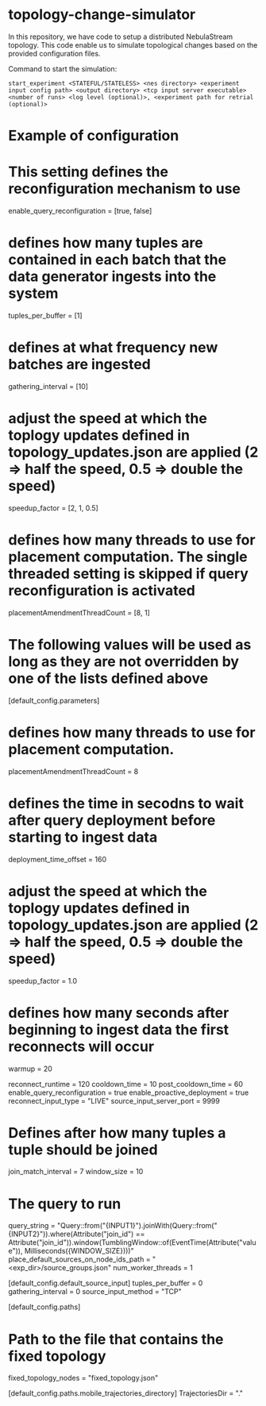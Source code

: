 # topology-change-simulator
In this repository, we have code to setup a distributed NebulaStream topology. This code enable us to simulate topological changes based on the provided configuration files.  

Command to start the simulation:
```
start_experiment <STATEFUL/STATELESS> <nes directory> <experiment input config path> <output directory> <tcp input server executable> <number of runs> <log level (optional)>, <experiment path for retrial (optional)>
```
# Example of configuration 

# This setting defines the reconfiguration mechanism to use
enable_query_reconfiguration = [true, false]

# defines how many tuples are contained in each batch that the data generator ingests into the system
tuples_per_buffer = [1]

# defines at what frequency new batches are ingested
gathering_interval = [10]

# adjust the speed at which the toplogy updates defined in topology_updates.json are applied (2 => half the speed, 0.5 => double the speed)
speedup_factor = [2, 1, 0.5]

# defines how many threads to use for placement computation. The single threaded setting is skipped if query reconfiguration is activated
placementAmendmentThreadCount = [8, 1]

# The following values will be used as long as they are not overridden by one of the lists defined above
[default_config.parameters]

# defines how many threads to use for placement computation.
placementAmendmentThreadCount = 8

# defines the time in secodns to wait after query deployment before starting to ingest data
deployment_time_offset = 160

# adjust the speed at which the toplogy updates defined in topology_updates.json are applied (2 => half the speed, 0.5 => double the speed)
speedup_factor = 1.0

# defines how many seconds after beginning to ingest data the first reconnects will occur
warmup = 20

reconnect_runtime = 120
cooldown_time = 10
post_cooldown_time = 60
enable_query_reconfiguration = true
enable_proactive_deployment = true
reconnect_input_type = "LIVE"
source_input_server_port = 9999

# Defines after how many tuples a tuple should be joined
join_match_interval = 7
window_size = 10

# The query to run
query_string = "Query::from(\"{INPUT1}\").joinWith(Query::from(\"{INPUT2}\")).where(Attribute(\"join_id\") == Attribute(\"join_id\")).window(TumblingWindow::of(EventTime(Attribute(\"value\")), Milliseconds({WINDOW_SIZE})))"
place_default_sources_on_node_ids_path = "<exp_dir>/source_groups.json"
num_worker_threads = 1

[default_config.default_source_input]
tuples_per_buffer = 0
gathering_interval = 0
source_input_method = "TCP"

[default_config.paths]
# Path to the file that contains the fixed topology
fixed_topology_nodes = "fixed_topology.json"

[default_config.paths.mobile_trajectories_directory]
TrajectoriesDir = "."